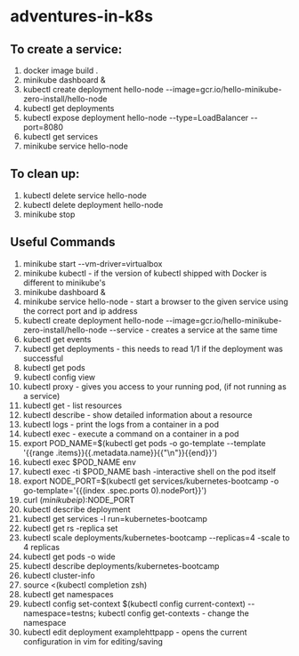# adventures-in-k8s

## To create a service:
1. docker image build .
1. minikube dashboard &
1. kubectl create deployment hello-node --image=gcr.io/hello-minikube-zero-install/hello-node 
1. kubectl get deployments
1. kubectl expose deployment hello-node --type=LoadBalancer --port=8080
1. kubectl get services
1. minikube service hello-node

## To clean up:

1. kubectl delete service hello-node
1. kubectl delete deployment hello-node
1. minikube stop


## Useful Commands
1. minikube start --vm-driver=virtualbox
1. minikube kubectl  - if the version of kubectl shipped with Docker is different to minikube's
1. minikube dashboard &
1. minikube service hello-node - start a browser to the given service using the correct port and ip address
1. kubectl create deployment hello-node --image=gcr.io/hello-minikube-zero-install/hello-node --service - creates a service at the same time
1. kubectl get events
1. kubectl get deployments - this needs to read 1/1 if the deployment was successful
1. kubectl get pods
1. kubectl config view
1. kubectl proxy     - gives you access to your running pod, (if not running as a service)
1. kubectl get       - list resources
1. kubectl describe  - show detailed information about a resource
1. kubectl logs      - print the logs from a container in a pod
1. kubectl exec      - execute a command on a container in a pod
1. export POD_NAME=$(kubectl get pods -o go-template --template '{{range .items}}{{.metadata.name}}{{"\n"}}{{end}}')
1. kubectl exec $POD_NAME env
1. kubectl exec -ti $POD_NAME bash     -interactive shell on the pod itself
1. export NODE_PORT=$(kubectl get services/kubernetes-bootcamp -o go-template='{{(index .spec.ports 0).nodePort}}')
1. curl $(minikube ip):$NODE_PORT
1. kubectl describe deployment
1. kubectl get services -l run=kubernetes-bootcamp
1. kubectl get rs    -replica set
1. kubectl scale deployments/kubernetes-bootcamp --replicas=4   -scale to 4 replicas 
1. kubectl get pods -o wide
1. kubectl describe deployments/kubernetes-bootcamp
1. kubectl cluster-info
1. source <(kubectl completion zsh)
1. kubectl get namespaces
1. kubectl config set-context $(kubectl config current-context) --namespace=testns; kubectl config get-contexts    - change the namespace
1. kubectl edit deployment examplehttpapp  - opens the current configuration in vim for editing/saving

